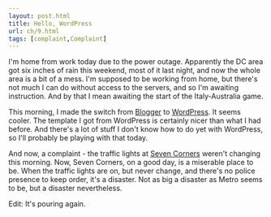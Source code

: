 ```yaml
---
layout: post.html
title: Hello, WordPress
url: ch/9.html
tags: [complaint,Complaint]
---
```

I'm home from work today due to the power outage. Apparently the DC area got six inches of rain this weekend, most of it last night, and now the whole area is a bit of a mess. I'm supposed to be working from home, but there's not much I can do without access to the servers, and so I'm awaiting instruction. And by that I mean awaiting the start of the Italy-Australia game.

This morning, I made the switch from [Blogger](http://www.blogger.com) to [WordPress](http://www.wordpress.org). It seems cooler. The template I got from WordPress is certainly nicer than what I had before. And there's a lot of stuff I don't know how to do yet with WordPress, so I'll probably be playing with that today.

And now, a complaint - the traffic lights at [Seven Corners](http://en.wikipedia.org/wiki/Seven_Corners,_Virginia) weren't changing this morning. Now, Seven Corners, on a good day, is a miserable place to be. When the traffic lights are on, but never change, and there's no police presence to keep order, it's a disaster. Not as big a disaster as Metro seems to be, but a disaster nevertheless.

Edit: It's pouring again.
